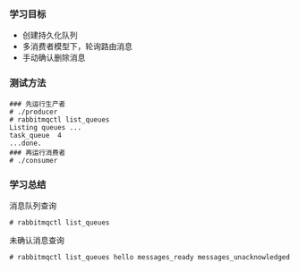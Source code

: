 ### 学习目标

- 创建持久化队列
- 多消费者模型下，轮询路由消息
- 手动确认删除消息

### 测试方法

```
### 先运行生产者
# ./producer
# rabbitmqctl list_queues
Listing queues ...
task_queue	4
...done.
### 再运行消费者
# ./consumer
```

### 学习总结

消息队列查询

```
# rabbitmqctl list_queues
```

未确认消息查询

```
# rabbitmqctl list_queues hello messages_ready messages_unacknowledged
```